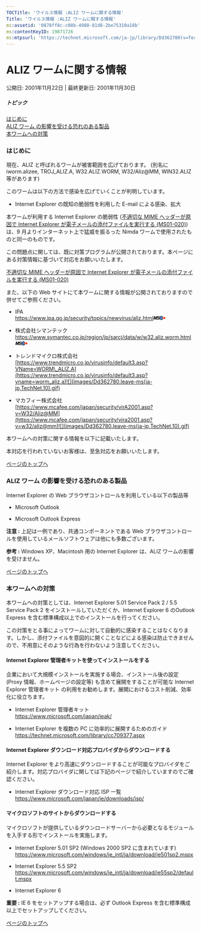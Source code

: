 ```yaml
---
TOCTitle: 'ウイルス情報 :ALIZ ワームに関する情報'
Title: 'ウイルス情報 :ALIZ ワームに関する情報'
ms:assetid: '0878ff8c-c08b-4988-81d8-2be75310a18b'
ms:contentKeyID: 19871726
ms:mtpsurl: 'https://technet.microsoft.com/ja-jp/library/Dd362780(v=TechNet.10)'
---
```


ALIZ ワームに関する情報
=======================

公開日: 2001年11月22日 | 最終更新日: 2001年11月30日

##### トピック


[](#ecaa)[はじめに](#ecaa)  
[](#ebaa)[ALIZ ワーム の影響を受ける恐れのある製品](#ebaa)  
[](#eaaa)[本ワームへの対策](#eaaa)  

### はじめに

現在、ALIZ と呼ばれるワームが被害範囲を広げております。 (別名に iworm.alizee, TROJ\_ALIZ.A, W32.ALIZ.WORM, W32/Aliz@MM, WIN32.ALIZ 等があります)

このワームは以下の方法で感染を広げていくことが判明しています。

-   Internet Explorer の既知の脆弱性を利用した E-mail による感染、拡大

本ワームが利用する Internet Explorer の脆弱性 ([不適切な MIME ヘッダーが原因で Internet Explorer が電子メールの添付ファイルを実行する (MS01-020)](https://www.microsoft.com/japan/technet/security/bulletin/ms01-020.mspx))は、9 月よりインターネット上で猛威を振るった Nimda ワームで使用されたものと同一のものです。

この問題点に関しては、既に対策プログラムが公開されております。本ページにある対策情報に基づいて対応をお願いいたします。

[不適切な MIME ヘッダーが原因で Internet Explorer が電子メールの添付ファイルを実行する (MS01-020)](https://www.microsoft.com/japan/technet/security/bulletin/ms01-020.mspx)

また、以下の Web サイトにて本ワームに関する情報が公開されておりますので併せてご参照ください。

-   IPA  
    <https://www.ipa.go.jp/security/topics/newvirus/aliz.html>![](images/Dd362780.leave-ms(ja-jp,TechNet.10).gif)

-   株式会社シマンテック  
    <https://www.symantec.co.jp/region/jp/sarcj/data/w/w32.aliz.worm.html>![](images/Dd362780.leave-ms(ja-jp,TechNet.10).gif)

-   トレンドマイクロ株式会社  
    [https://www.trendmicro.co.jp/virusinfo/default3.asp?VName=WORM\_ALIZ.A](https://www.trendmicro.co.jp/virusinfo/default3.asp?vname=worm_aliz.a)![](images/Dd362780.leave-ms(ja-jp,TechNet.10).gif)

-   マカフィー株式会社  
    [https://www.mcafee.com/japan/security/virA2001.asp?v=W32/Aliz@MM](https://www.mcafee.com/japan/security/vira2001.asp?v=w32/aliz@mm)![](images/Dd362780.leave-ms(ja-jp,TechNet.10).gif)

本ワームへの対策に関する情報を以下に記載いたします。

本対応を行われていないお客様は、至急対応をお願いいたします。

[](#mainsection)[ページのトップへ](#mainsection)

### ALIZ ワーム の影響を受ける恐れのある製品

Internet Explorer の Web ブラウザコントロールを利用している以下の製品等

-   Microsoft Outlook

-   Microsoft Outlook Express

**注意 :** 上記は一例であり、共通コンポーネントである Web ブラウザコントロールを使用しているメールソフトウェアは他にも多数ございます。

**参考 :** Windows XP、Macintosh 用の Internet Explorer は、ALIZ ワームの影響を受けません。

[](#mainsection)[ページのトップへ](#mainsection)

### 本ワームへの対策

本ワームへの対策としては、Internet Explorer 5.01 Service Pack 2 / 5.5 Service Pack 2 をインストールしていただくか、Internet Explorer 6 のOutlook Express を含む標準構成以上でのインストールを行ってください。

この対策をとる事によってワームに対して自動的に感染することはなくなります。しかし、添付ファイルを意図的に開くことなどによる感染は防止できませんので、不用意にそのような行為を行わないよう注意してください。

#### Internet Explorer 管理者キットを使ってインストールをする

企業において大規模インストールを実施する場合、インストール後の設定 (Proxy 情報、ホームページの設定等) も含めて展開をすることが可能な Internet Explorer 管理者キット の利用をお勧めします。展開におけるコスト削減、効率化に役立ちます。

-   Internet Explorer 管理者キット  
    <https://www.microsoft.com/japan/ieak/>

-   Internet Explorer を複数の PC に効率的に展開するためのガイド  
    <https://technet.microsoft.com/library/cc709377.aspx>

#### Internet Explorer ダウンロード対応プロバイダからダウンロードする

Internet Explorer をより高速にダウンロードすることが可能なプロバイダをご紹介します。対応プロバイダに関しては下記のページで紹介していますのでご確認ください。

-   Internet Explorer ダウンロード対応 ISP 一覧  
    https://www.microsoft.com/japan/ie/downloads/isp/

#### マイクロソフトのサイトからダウンロードする

マイクロソフトが提供しているダウンロードサーバーから必要となるモジュールを入手する形でインストールを実施します。

-   Internet Explorer 5.01 SP2 (Windows 2000 SP2 に含まれています)  
    <https://www.microsoft.com/windows/ie_intl/ja/download/ie501sp2.mspx>

-   Internet Explorer 5.5 SP2  
    <https://www.microsoft.com/windows/ie_intl/ja/download/ie55sp2/default.mspx>

-   Internet Explorer 6

**重要 :** IE 6 をセットアップする場合は、必ず Outlook Express を含む標準構成以上でセットアップしてください。

[](#mainsection)[ページのトップへ](#mainsection)
